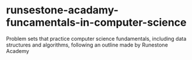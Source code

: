# runsestone-acadamy-funcamentals-in-computer-science
Problem sets that practice computer science fundamentals, including data structures and algorithms, following an outline made by Runestone Academy
